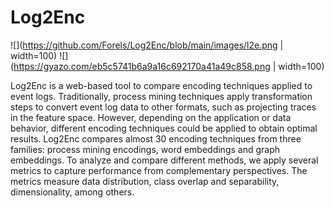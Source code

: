 # Log2Enc

![](https://github.com/Forels/Log2Enc/blob/main/images/l2e.png | width=100)
![](https://gyazo.com/eb5c5741b6a9a16c692170a41a49c858.png | width=100)

Log2Enc is a web-based tool to compare encoding techniques applied to event logs. Traditionally, process mining techniques apply transformation steps to convert event log data to other formats, such as projecting traces in the feature space. However, depending on the application or data behavior, different encoding techniques could be applied to obtain optimal results. Log2Enc compares almost 30 encoding techniques from three families: process mining encodings, word embeddings and graph embeddings. To analyze and compare different methods, we apply several metrics to capture performance from complementary perspectives. The metrics measure data distribution, class overlap and separability, dimensionality, among others. 
